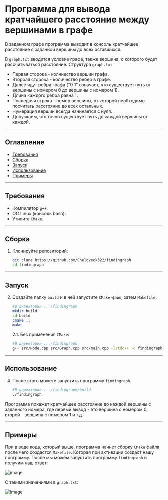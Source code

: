 # Программа для вывода кратчайшего расстояние между вершинами в графе

В заданном графе программа выводит в консоль кратчайшее расстояние с заданной вершины до всех оставшихся. 

В `graph.txt` вводится условие графа, также вершина, с которого будет рассчитываться расстояние.
Структура `graph.txt`: 
- Первая сторока - колчиество вершин графа.
- Второая сторока -  количество ребер в графе.
- Далее идут ребра графа ("0 1" означает, что существует путь от вершины с номером 0 до вершины с номером 1).
- Длина каждого ребра равна 1.
- Последняя строка - номер вершины, от которой необходимо посчитать расстояние до всех остальных.
- Нумерация вершин всегда начинается с нуля.
- Допускаем, что точно существует путь до каждой вершины от каждой.

---

## Оглавление

- [Требования](#требования)
- [Сборка](#сборка)
- [Запуск](#запуск)
- [Использование](#использование)
- [Примеры](#примеры)

---

## Требования

- Компилятор `g++`.
- ОС Linux (консоль bash).
- Утилита `CMake`.

---

## Сборка

1. Клонируйте репозиторий:
   ```bash
   git clone https://github.com/Cheloveck322/findingraph
   cd findingraph

---

## Запуск

2. Создайте папку `build` и в ней запустите `CMake-файл`, затем `Makefile`.
   ```bash
   #В директории .../findingraph
   mkdir build
   cd build
   cmake ..
   make
   ```

   2.1. Без применения `CMake`:
   
      ```bash
      #В директории .../findingraph
      g++ src/Node.cpp src/Graph.cpp src/main.cpp -lstdc++ -o findingraph
      ```

---

## Использование

4. После этого можете запустить программу `findingraph`.
   ```bash
   #В директории .../findingraph/build
   ./findingraph
  Программа покажет кратчайшее расстояние до каждой вершины с заданного номера, где первый вывод - это вершина с номером 0, второй - вершина с номером 1 и т.д.

---

## Примеры

При в воде кода, который выше, программа начнет сборку `CMake` файла после чего создастся `Makefile`. Которая при активации создаст нашу программу. После мы можем запустить программу `findingraph` и получим наш ответ:

![image](https://github.com/user-attachments/assets/e02fbfd7-855c-4157-9ed3-de6145115641)


С такими значениями в `graph.txt`:

![image](https://github.com/user-attachments/assets/f7dbd03c-bb6a-45c9-9f26-aa5383899f3e)

